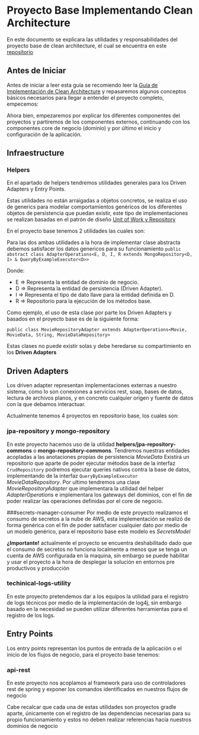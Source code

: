
# Proyecto Base Implementando Clean Architecture

En este documento se explicara las utilidades y responsabilidades del proyecto base de clean architecture, el cual se encuentra en este [repositorio](https://grupobancolombia.visualstudio.com/Vicepresidencia%20Servicios%20de%20Tecnolog%C3%ADa/_git/IngSW_CleanArchitecture)

## Antes de Iniciar
Antes de iniciar a leer esta guía se recomiendo leer la [Guía de Implementación de Clean Architecture](https://grupobancolombia.visualstudio.com/Vicepresidencia%20Servicios%20de%20Tecnolog%C3%ADa/_wiki/wikis/Vicepresidencia%20Servicios%20de%20Tecnolog%C3%ADa.wiki/6842/Gu%C3%ADa-de-implementaci%C3%B3n-de-Clean-Architecture)  y repasaremos algunos conceptos básicos necesarios para llegar a entender el proyecto completo, empecemos:


Ahora bien, empezaremos por explicar los diferentes componentes del proyectos y partiremos de los componentes externos, continuando con los componentes core de negocio (dominio) y por último el inicio y configuración de la aplicación.

## Infraestructure

### Helpers
En el apartado de helpers tendremos utilidades generales para los Driven Adapters y Entry Points.

Estas utilidades no están arraigadas a objetos concretos, se realiza el uso de generics para modelar comportamientos genéricos de los diferentes objetos de persistencia que puedan existir, este tipo de implementaciones se realizan basadas en el patrón de diseño [Unit of Work y Repository](https://medium.com/@krzychukosobudzki/repository-design-pattern-bc490b256006) 

En el proyecto base tenemos 2 utilidades las cuales son:


Para las dos ambas utilidades a la hora de implementar clase abstracta debemos satisfacer los datos genericos para su funcionamiento
`public abstract class AdapterOperations<E, D, I, R extends MongoRepository<D, I> & QueryByExampleExecutor<D>>`

Donde:

 - E => Representa la entidad de dominio de negocio.
 - D => Representa la entidad de persistencia (Driven Adapter).
 - I => Representa el tipo de dato llave para la entidad definida en D.
 - R => Repositorio para la ejecución de los métodos base. 

Como ejemplo, el uso de esta clase por parte los Driven Adapters y basados en el proyecto base es de la siguiente forma:

    public class MovieRepositoryAdapter extends AdapterOperations<Movie, MovieData, String, MovieDataRepository>

Estas clases no puede existir solas y debe heredarse su compartimiento en los **Driven Adapters**


## Driven Adapters
Los driven adapter representan implementaciones externas a nuestro sistema, como lo son conexiones a servicios rest, soap, bases de datos, lectura de archivos planos, y en concreto cualquier origen y fuente de datos con la que debamos interactuar.

Actualmente tenemos 4 proyectos en repositorio base, los cuales son:

### jpa-repository y mongo-repository
En este proyecto hacemos uso de la utilidad **helpers/jpa-repository-commons** o **mongo-repository-commons**. 
Tendremos nuestras entidades acopladas a las anotaciones propias de persistencia *MovieData*
Existirá un repositorio que aparte de poder ejecutar métodos base de la interfaz `CrudRepository` podremos ejecutar queries nativos contra la base de datos, implementando de la interfaz `QueryByExampleExecutor` *MovieDataRepository*.
Por ultimo tendremos una clase *MovieRepositoryAdapter* que implementara la utilidad del helper *AdapterOperations* e implementara los gateways del dominios, con el fin de poder realizar las operaciones definidas por el core de negocio.

###secrets-manager-consumer
Por medio de este proyecto realizamos el consumo de secretos a la nube de AWS, esta implementación se realizó de forma genérica con el fin de poder satisfacer cualquier dato por medio de un modelo genérico, para el repositorio base este modelo es *SecretsModel*

**¿Importante!** actualmente el proyecto se encuentra deshabilitado dado que el consumo de secretos no funciona localmente a menos que se tenga un cuenta de AWS configurada en la maquina, sin embargo se puede habilitar y usar el proyecto a la hora de desplegar la solución en entornos pre productivos y producción 

### techinical-logs-utility
En este proyecto pretendemos dar a los equipos la utilidad para el registro de logs técnicos por medio de la implementación de log4j, sin embargo basado en la necesidad se pueden utilizar diferentes herramientas para el registro de los logs.

## Entry Points
Los entry points representan los puntos de entrada de la aplicación o el inicio de los flujos de negocio, para el proyecto base tenemos:

### api-rest
En este proyecto nos acoplamos al framework para uso de controladores rest de spring y exponer los comandos identificados en nuestros flujos de negocio


Cabe recalcar que cada una de estas utilidades son proyectos gradle aparte, únicamente con el registro de las dependencias  necesarias para su propio funcionamiento y estos no deben realizar referencias hacía nuestros dominios de negocio